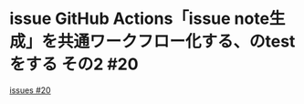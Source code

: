 # issue GitHub Actions「issue note生成」を共通ワークフロー化する、のtestをする その2 #20
[issues #20](https://github.com/cat2151/tonejs-mml-to-json/issues/20)


